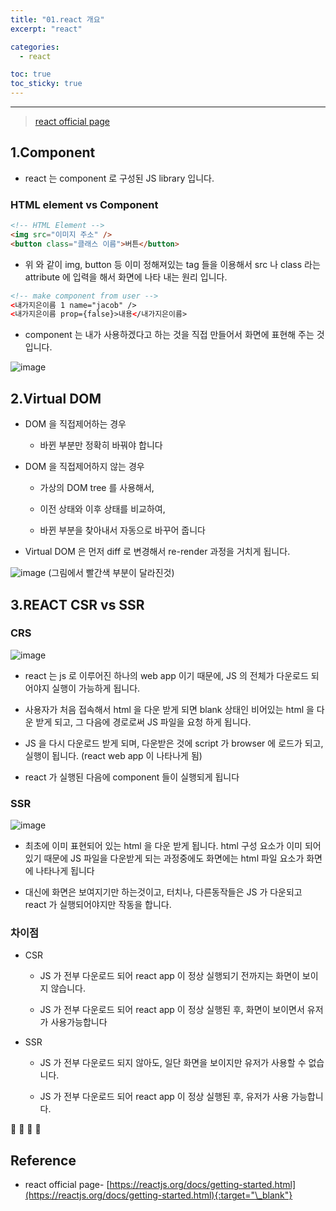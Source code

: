 ```yaml
---
title: "01.react 개요"
excerpt: "react"

categories:
  - react

toc: true
toc_sticky: true
---
```


---



> [react official page](https://reactjs.org/docs/getting-started.html)

## 1.Component

- react 는 component 로 구성된 JS library 입니다.

### HTML element vs Component

```html
<!-- HTML Element -->
<img src="이미지 주소" />
<button class="클래스 이름">버튼</button>
```

- 위 와 같이 img, button 등 이미 정해져있는 tag 들을 이용해서 src 나 class 라는 attribute 에 입력을 해서 화면에 나타 내는 원리 입니다.

```html
<!-- make component from user -->
<내가지은이름 1 name="jacob" />
<내가지은이름 prop={false}>내용</내가지은이름>
```

- component 는 내가 사용하겠다고 하는 것을 직접 만들어서 화면에 표현해 주는 것입니다.

![image](https://user-images.githubusercontent.com/28912774/123376838-1ce5df80-d5c6-11eb-8bfc-93e1c457b415.png)


## 2.Virtual DOM

- DOM 을 직접제어하는 경우

    - 바뀐 부분만 정확히 바꿔야 합니다

- DOM 을 직접제어하지 않는 경우

    - 가상의 DOM tree 를 사용해서, 

    - 이전 상태와 이후 상태를 비교하여,

    - 바뀐 부분을 찾아내서 자동으로 바꾸어 줍니다


- Virtual DOM 은 먼저 diff 로 변경해서 re-render 과정을 거치게 됩니다.

![image](https://user-images.githubusercontent.com/28912774/123377306-d5ac1e80-d5c6-11eb-9ace-974262f4d5a3.png)
(그림에서 빨간색 부분이 달라진것)


## 3.REACT CSR vs SSR

### CRS

![image](https://user-images.githubusercontent.com/28912774/123377465-1b68e700-d5c7-11eb-937b-a997595dc9f4.png)

- react 는 js 로 이루어진 하나의 web app 이기 때문에, JS 의 전체가 다운로드 되어야지 실행이 가능하게 됩니다.

- 사용자가 처음 접속해서 html 을 다운 받게 되면 blank 상태인 비어있는 html 을 다운 받게 되고, 그 다음에 경로로써 JS 파일을 요청 하게 됩니다.

- JS 을 다시 다운로드 받게 되며, 다운받은 것에 script 가 browser 에 로드가 되고, 실행이 됩니다. (react web app 이 나타나게 됨)

- react 가 실행된 다음에 component 들이 실행되게 됩니다


### SSR

![image](https://user-images.githubusercontent.com/28912774/123379176-b7472280-d5c8-11eb-9217-b9bdec240f0e.png)

- 최초에 이미 표현되어 있는 html 을 다운 받게 됩니다. html 구성 요소가 이미 되어 있기 때문에 JS 파일을 다운받게 되는 과정중에도 화면에는 html 파일 요소가 화면에 나타나게 됩니다

- 대신에 화면은 보여지기만 하는것이고, 터치나, 다른동작들은 JS 가 다운되고 react 가 실행되어야지만 작동을 합니다.


### 차이점

- CSR

    - JS 가 전부 다운로드 되어 react app 이 정상 실행되기 전까지는 화면이 보이지 않습니다.

    - JS 가 전부 다운로드 되어 react app 이 정상 실행된 후, 화면이 보이면서 유저가 사용가능합니다

- SSR

    - JS 가 전부 다운로드 되지 않아도, 일단 화면을 보이지만 유저가 사용할 수 없습니다.

    - JS 가 전부 다운로드 되어 react app 이 정상 실행된 후, 유저가 사용 가능합니다.



🔶 🔷  📌 🔑

## Reference

- react official page- [https://reactjs.org/docs/getting-started.html](https://reactjs.org/docs/getting-started.html){:target="\_blank"}



